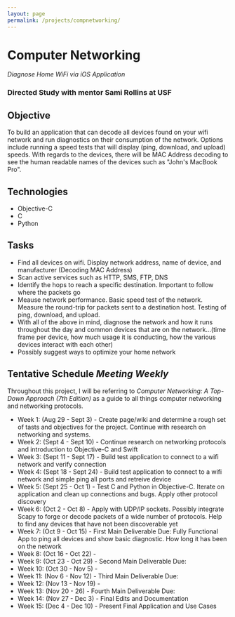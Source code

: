 ```yaml
---
layout: page
permalink: /projects/compnetworking/
---
```


# Computer Networking
*Diagnose Home WiFi via iOS Application*

### Directed Study with mentor Sami Rollins at USF

## Objective
To build an application that can decode all devices found on your wifi network and run diagnostics on their consumption of the network. Options include running a speed tests that will display (ping, download, and upload) speeds. With regards to the devices, there will be MAC Address decoding to see the human readable names of the devices such as "John's MacBook Pro". 

## Technologies
* Objective-C
* C
* Python

## Tasks
* Find all devices on wifi. Display network address, name of device, and manufacturer (Decoding MAC Address)
* Scan active services such as HTTP, SMS, FTP, DNS
* Identify the hops to reach a specific destination. Important to follow where the packets go
* Meause network performance. Basic speed test of the network. Measure the round-trip for packets sent to a destination host. Testing of ping, download, and upload. 
* With all of the above in mind, diagnose the network and how it runs throughout the day and common devices that are on the network...(time frame per device, how much usage it is conducting, how the various devices interact with each other)
* Possibly suggest ways to optimize your home network

## Tentative Schedule *Meeting Weekly*

Throughout this project, I will be referring to *Computer Networking: A Top-Down Approach (7th Edition)* as a guide to all things computer networking and networking protocols.

* Week 1: (Aug 29 - Sept 3) - Create page/wiki and determine a rough set of tasts and objectives for the project. Continue with research on networking and systems.
* Week 2: (Sept 4 - Sept 10) - Continue research on networking protocols and introduction to Objective-C and Swift
* Week 3: (Sept 11 - Sept 17) - Build test application to connect to a wifi network and verify connection
* Week 4: (Sept 18 - Sept 24) - Build test application to connect to a wifi network and simple ping all ports and retreive device
* Week 5: (Sept 25 - Oct 1) - Test C and Python in Objective-C. Iterate on application and clean up connections and bugs. Apply other protocol discovery
* Week 6: (Oct 2 - Oct 8) - Apply with UDP/IP sockets. Possibly integrate Scapy to forge or decode packets of a wide number of protocols. Help to find any devices that have not been discoverable yet
* Week 7: (Oct 9 - Oct 15) - First Main Deliverable Due: Fully Functional App to ping all devices and show basic diagnostic. How long it has been on the network
* Week 8: (Oct 16 - Oct 22) - 
* Week 9: (Oct 23 - Oct 29) - Second Main Deliverable Due: 
* Week 10: (Oct 30 - Nov 5) - 
* Week 11: (Nov 6 - Nov 12) - Third Main Deliverable Due: 
* Week 12: (Nov 13 - Nov 19) - 
* Week 13: (Nov 20 - 26) - Fourth Main Deliverable Due: 
* Week 14: (Nov 27 - Dec 3) - Final Edits and Documentation
* Week 15: (Dec 4 - Dec 10) - Present Final Application and Use Cases
